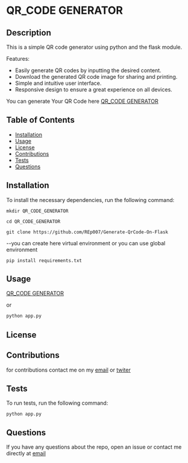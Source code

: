 # QR_CODE GENERATOR

## Description
This is a simple QR code generator using python and the flask module.

Features:
- Easily generate QR codes by inputting the desired content.
- Download the generated QR code image for sharing and printing.
- Simple and intuitive user interface.
- Responsive design to ensure a great experience on all devices.

You can generate Your QR Code here [QR_CODE GENERATOR](http:repl4y007.pythonanywhere.com/)


## Table of Contents
* [Installation](#installation)
* [Usage](#usage)
* [License](#license)
* [Contributions](#contributions)
* [Tests](#tests)
* [Questions](#questions)


## Installation


To install the necessary dependencies, run the following command:
```
mkdir QR_CODE_GENERATOR
```

```
cd QR_CODE_GENERATOR
```

```
git clone https://github.com/REp007/Generate-QrCode-On-Flask
```
 --you can create here virtual environment or you can use global environment


```
pip install requirements.txt
```

## Usage

[QR_CODE GENERATOR](https://user-images.githubusercontent.com/77648727/126912246-4b6b9b9d-5b0b-4b0b-9b0a-0b6b0b0b0b0b.png)

or

```python
python app.py
```

## License


## Contributions

for contributions contact me on my [email](elamraniy292@gmail.com) or [twiter](https://twitter.com/Repl4yF)

## Tests

To run tests, run the following command:
```
python app.py
```

## Questions
    
If you have any questions about the repo, open an issue or contact me directly at [email](mailto:elamraniy292@gmail.com)



